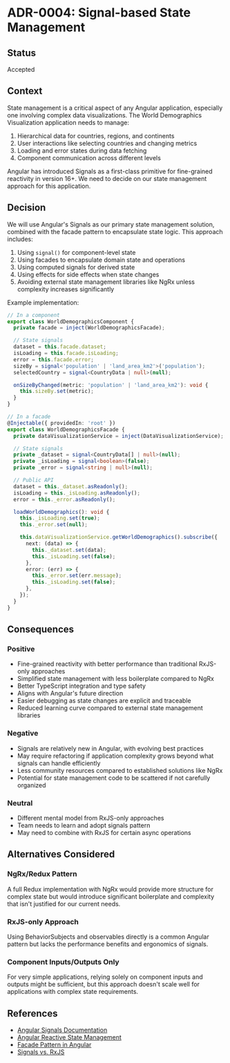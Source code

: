 # ADR-0004: Signal-based State Management

## Status

Accepted

## Context

State management is a critical aspect of any Angular application, especially one involving complex data visualizations. The World Demographics Visualization application needs to manage:

1. Hierarchical data for countries, regions, and continents
2. User interactions like selecting countries and changing metrics
3. Loading and error states during data fetching
4. Component communication across different levels

Angular has introduced Signals as a first-class primitive for fine-grained reactivity in version 16+. We need to decide on our state management approach for this application.

## Decision

We will use Angular's Signals as our primary state management solution, combined with the facade pattern to encapsulate state logic. This approach includes:

1. Using `signal()` for component-level state
2. Using facades to encapsulate domain state and operations
3. Using computed signals for derived state
4. Using effects for side effects when state changes
5. Avoiding external state management libraries like NgRx unless complexity increases significantly

Example implementation:

```typescript
// In a component
export class WorldDemographicsComponent {
  private facade = inject(WorldDemographicsFacade);

  // State signals
  dataset = this.facade.dataset;
  isLoading = this.facade.isLoading;
  error = this.facade.error;
  sizeBy = signal<'population' | 'land_area_km2'>('population');
  selectedCountry = signal<CountryData | null>(null);

  onSizeByChanged(metric: 'population' | 'land_area_km2'): void {
    this.sizeBy.set(metric);
  }
}

// In a facade
@Injectable({ providedIn: 'root' })
export class WorldDemographicsFacade {
  private dataVisualizationService = inject(DataVisualizationService);

  // State signals
  private _dataset = signal<CountryData[] | null>(null);
  private _isLoading = signal<boolean>(false);
  private _error = signal<string | null>(null);

  // Public API
  dataset = this._dataset.asReadonly();
  isLoading = this._isLoading.asReadonly();
  error = this._error.asReadonly();

  loadWorldDemographics(): void {
    this._isLoading.set(true);
    this._error.set(null);

    this.dataVisualizationService.getWorldDemographics().subscribe({
      next: (data) => {
        this._dataset.set(data);
        this._isLoading.set(false);
      },
      error: (err) => {
        this._error.set(err.message);
        this._isLoading.set(false);
      },
    });
  }
}
```

## Consequences

### Positive

- Fine-grained reactivity with better performance than traditional RxJS-only approaches
- Simplified state management with less boilerplate compared to NgRx
- Better TypeScript integration and type safety
- Aligns with Angular's future direction
- Easier debugging as state changes are explicit and traceable
- Reduced learning curve compared to external state management libraries

### Negative

- Signals are relatively new in Angular, with evolving best practices
- May require refactoring if application complexity grows beyond what signals can handle efficiently
- Less community resources compared to established solutions like NgRx
- Potential for state management code to be scattered if not carefully organized

### Neutral

- Different mental model from RxJS-only approaches
- Team needs to learn and adopt signals pattern
- May need to combine with RxJS for certain async operations

## Alternatives Considered

### NgRx/Redux Pattern

A full Redux implementation with NgRx would provide more structure for complex state but would introduce significant boilerplate and complexity that isn't justified for our current needs.

### RxJS-only Approach

Using BehaviorSubjects and observables directly is a common Angular pattern but lacks the performance benefits and ergonomics of signals.

### Component Inputs/Outputs Only

For very simple applications, relying solely on component inputs and outputs might be sufficient, but this approach doesn't scale well for applications with complex state requirements.

## References

- [Angular Signals Documentation](https://angular.io/guide/signals)
- [Angular Reactive State Management](https://angular.io/guide/state-management)
- [Facade Pattern in Angular](https://thomasburlesonia.medium.com/ngrx-facades-better-state-management-82a04b9a1e39)
- [Signals vs. RxJS](https://blog.angular.io/angular-signals-8d1f5fc514a1)
